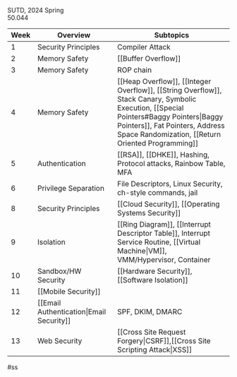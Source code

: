 SUTD, 2024 Spring  
50.044

| Week | Overview                                 | Subtopics                                                                                                                                                                                                                       |
| ---- | ---------------------------------------- | ------------------------------------------------------------------------------------------------------------------------------------------------------------------------------------------------------------------------------- |
| 1    | Security Principles                      | Compiler Attack                                                                                                                                                                                                                 |
| 2    | Memory Safety                            | [[Buffer Overflow]]                                                                                                                                                                                                             |
| 3    | Memory Safety                            | ROP chain                                                                                                                                                                                                                       |
| 4    | Memory Safety                            | [[Heap Overflow]], [[Integer Overflow]], [[String Overflow]], Stack Canary, Symbolic Execution, [[Special Pointers#Baggy Pointers\|Baggy Pointers]], Fat Pointers, Address Space Randomization, [[Return Oriented Programming]] |
| 5    | Authentication                           | [[RSA]], [[DHKE]], Hashing, Protocol attacks, Rainbow Table, MFA                                                                                                                                                                |
| 6    | Privilege Separation                     | File Descriptors, Linux Security, ch-style commands, jail                                                                                                                                                                       |
| 8    | Security Principles                      | [[Cloud Security]], [[Operating Systems Security]]                                                                                                                                                                              |
| 9    | Isolation                                | [[Ring Diagram]], [[Interrupt Descriptor Table]], Interrupt Service Routine, [[Virtual Machine\|VM]], VMM/Hypervisor, Container                                                                                                 |
| 10   | Sandbox/HW Security                      | [[Hardware Security]], [[Software Isolation]]                                                                                                                                                                                   |
| 11   | [[Mobile Security]]                      |                                                                                                                                                                                                                                 |
| 12   | [[Email Authentication\|Email Security]] | SPF, DKIM, DMARC                                                                                                                                                                                                                |
| 13   | Web Security                             | [[Cross Site Request Forgery\|CSRF]],[[Cross Site Scripting Attack\|XSS]]                                                                                                                                                       |
#ss
